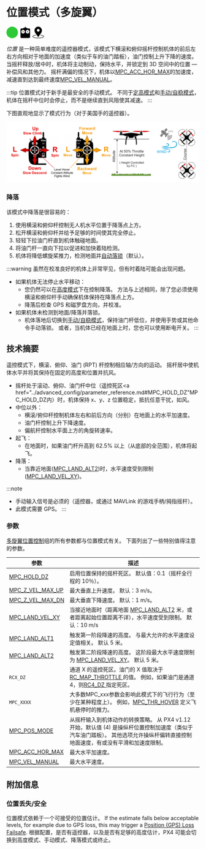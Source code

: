 # 位置模式（多旋翼）

[<img src="../../assets/site/difficulty_easy.png" title="飞行难度：简单" width="30px" />](../getting_started/flight_modes.md#key_difficulty)&nbsp;[<img src="../../assets/site/remote_control.svg" title="需要手动/遥控器控制" width="30px" />](../getting_started/flight_modes.md#key_manual)&nbsp;[<img src="../../assets/site/position_fixed.svg" title="需要定位锁定（例如GPS）" width="30px" />](../getting_started/flight_modes.md#key_position_fixed)

*位置* 是一种简单难度的遥控器模式，该模式下横滚和俯仰摇杆控制机体的前后左右方向相对于地面的加速度（类似于车的油门踏板），油门控制上升下降的速度。 当摇杆释放/居中时，机体将主动制动，保持水平，并锁定到 3D 空间中的位置 — 补偿风和其他力。 摇杆满偏的情况下，机体以[MPC_ACC_HOR_MAX](../advanced_config/parameter_reference.md#MPC_ACC_HOR_MAX)的加速度，减速直到达到最终速度[MPC_VEL_MANUAL](../advanced_config/parameter_reference.md#MPC_VEL_MANUAL)。

:::tip
位置模式对于新手是最安全的手动模式。 不同于[定高模式](../flight_modes/altitude_mc.md)和[手动/自稳模式](../flight_modes/manual_stabilized_mc.md)，机体在摇杆中位时会停止，而不是继续直到风阻使其减速。
:::

下图直观地显示了模式行为（对于美国手的遥控器）。

![多旋翼位置模式](../../assets/flight_modes/position_MC.png)

### 降落

该模式中降落是很容易的：

1. 使用横滚和俯仰杆控制无人机水平位置于降落点上方。
2. 松开横滚和俯仰杆并给予足够的时间使其完全停止。
3. 轻轻下拉油门杆直到机体触碰地面。
4. 将油门杆一直向下拉以促进和加快着陆检测。
5. 机体将降低螺旋桨推力，检测地面并[自动落锁](../advanced_config/prearm_arm_disarm.md#auto-disarming)（默认）。

:::warning
虽然在校准良好的机体上非常罕见，但有时着陆可能会出现问题。

- 如果机体无法停止水平移动： 
  - 您仍然可以在[高度模式](../flight_modes/altitude_mc.md)下在控制降落。 方法与上述相同，除了您必须使用横滚和俯仰杆手动确保机体保持在降落点上方。
  - 降落后检查 GPS 和磁罗盘方向，并校准。
- 如果机体未检测到地面/降落并落锁。 
  - 机体落地后切换到[手动/自稳模式](../flight_modes/manual_stabilized_mc.md)，保持油门杆低位，并使用手势或其他命令手动落锁。 或者，当机体已经在地面上时，您也可以使用断电开关。
:::

## 技术摘要

遥控模式下，横滚、俯仰、油门 (RPT) 杆控制相应轴/方向的运动。 摇杆居中使机体水平并将其保持在固定的高度和位置并抗风。

- 摇杆处于滚动、俯仰、油门杆中位（遥控死区<a href="../advanced_config/parameter_reference.md#MPC_HOLD_DZ"MPC_HOLD_DZ</a>内）时，机体保持 x、y、z 位置稳定，抵抗任意干扰，如风。
- 中位以外： 
  - 横滚/俯仰杆控制机体左右和前后方向（分别）在地面上的水平加速度。
  - 油门杆控制上升下降速度。
  - 偏航杆控制水平面上方的角旋转速率。
- 起飞： 
  - 在地面时，如果油门杆升高到 62.5% 以上（从底部的全范围），机体将起飞。
- 降落： 
  - 当靠近地面([MPC_LAND_ALT2](#MPC_LAND_ALT2))时，水平速度受到限制([MPC_LAND_VEL_XY](#MPC_LAND_VEL_XY))。

:::note

- 手动输入信号是必须的（遥控器，或通过 MAVLink 的游戏手柄/拇指摇杆）。
- 此模式需要 GPS。
:::

### 参数

[多旋翼位置控制](../advanced_config/parameter_reference.md#multicopter-position-control)组的所有参数都与位置模式有关。 下面列出了一些特别值得注意的参数。

| 参数                                                                                                          | 描述                                                                                                                                                                                     |
| ----------------------------------------------------------------------------------------------------------- | -------------------------------------------------------------------------------------------------------------------------------------------------------------------------------------- |
| <a id="MPC_HOLD_DZ"></a>[MPC_HOLD_DZ](../advanced_config/parameter_reference.md#MPC_HOLD_DZ)             | 启用位置保持的摇杆死区。 默认值：0.1（摇杆全行程的 10％）。                                                                                                                                                      |
| <a id="MPC_Z_VEL_MAX_UP"></a>[MPC_Z_VEL_MAX_UP](../advanced_config/parameter_reference.md#MPC_Z_VEL_MAX_UP) | 最大垂直上升速度。 默认：3 m/s。                                                                                                                                                                    |
| <a id="MPC_Z_VEL_MAX_DN"></a>[MPC_Z_VEL_MAX_DN](../advanced_config/parameter_reference.md#MPC_Z_VEL_MAX_DN) | 最大垂直下降速度。 默认：1 m/s。                                                                                                                                                                    |
| <a id="MPC_LAND_VEL_XY"></a>[MPC_LAND_VEL_XY](../advanced_config/parameter_reference.md#MPC_LAND_VEL_XY)     | 当接近地面时（距离地面 [MPC_LAND_ALT2](#MPC_LAND_ALT2) 米，或者距离起始位置距离不详），水平速度受到限制。 默认：10 m/s                                                                                                      |
| <a id="MPC_LAND_ALT1"></a>[MPC_LAND_ALT1](../advanced_config/parameter_reference.md#MPC_LAND_ALT1)         | 触发第一阶段降速的高度。 与最大允许的水平速度设定值相关。 默认 5 米。                                                                                                                                                  |
| <a id="MPC_LAND_ALT2"></a>[MPC_LAND_ALT2](../advanced_config/parameter_reference.md#MPC_LAND_ALT2)         | 触发第二阶段降速的高度。 这阶段最大水平速度限制为 [MPC_LAND_VEL_XY](#MPC_LAND_VEL_XY)。 默认 5 米。                                                                                                               |
| <a id="RCX_DZ"></a>`RCX_DZ`                                                                           | 通道 X 的遥控死区。油门的 X 值取决于[ RC_MAP_THROTTLE ](../advanced_config/parameter_reference.md#RC_MAP_THROTTLE)的值。 例如，如果油门是通道4，则[RC4_DZ ](../advanced_config/parameter_reference.md#RC4_DZ)指定死区。 |
| <a id="MPC_xxx"></a>`MPC_XXXX`                                                                         | 大多数MPC_xxx参数会影响此模式下的飞行行为（至少在某种程度上）。 例如，[MPC_THR_HOVER](../advanced_config/parameter_reference.md#MPC_THR_HOVER) 定义飞机悬停时的推力。                                                          |
| <a id="MPC_POS_MODE"></a>[MPC_POS_MODE](../advanced_config/parameter_reference.md#MPC_POS_MODE)           | 从摇杆输入到机体动作的转换策略。 从 PX4 v1.12 开始，默认值 (4) 是操纵杆位置控制加速度（类似于汽车油门踏板）。 其他选项允许操纵杆偏转直接控制地面速度，有或没有平滑和加速度限制。                                                                                      |
| <a id="MPC_ACC_HOR_MAX"></a>[MPC_ACC_HOR_MAX](../advanced_config/parameter_reference.md#MPC_ACC_HOR_MAX)     | 最大水平加速度。                                                                                                                                                                               |
| <a id="MPC_VEL_MANUAL"></a>[MPC_VEL_MANUAL](../advanced_config/parameter_reference.md#MPC_VEL_MANUAL)      | 最大水平速度。                                                                                                                                                                                |

## 附加信息

### 位置丢失/安全

位置模式依赖于一个可接受的位置估计。 If the estimate falls below acceptable levels, for example due to GPS loss, this may trigger a [Position (GPS) Loss Failsafe](../config/safety.md#position-gps-loss-failsafe). 根据配置，是否有遥控器，以及是否有足够的高度估计，PX4 可能会切换到高度模式、手动模式、降落模式或终止。